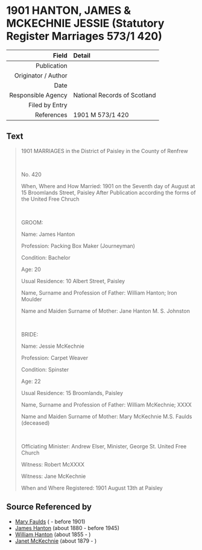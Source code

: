 ﻿---
layout: page
permalink: /sources/s47186563
---

# 1901 HANTON, JAMES & MCKECHNIE JESSIE (Statutory Register Marriages 573/1 420)

Field | Detail
---:|:---
Publication | 
Originator / Author | 
Date | 
Responsible Agency | National Records of Scotland
Filed by Entry | 
References | 1901 M 573/1 420

## Text

> 1901 MARRIAGES in the District of Paisley in the County of Renfrew
>
> <br/>
>
> No. 420
>
> When, Where and How Married: 1901 on the Seventh day of August at 15 Broomlands Street, Paisley After Publication according the forms of the United Free Chruch
>
> <br/>
>
> GROOM:
>
> Name: James Hanton
>
> Profession: Packing Box Maker (Journeyman)
>
> Condition: Bachelor
>
> Age: 20
>
> Usual Residence: 10 Albert Street, Paisley
>
> Name, Surname and Profession of Father: William Hanton; Iron Moulder
>
> Name and Maiden Surname of Mother: Jane Hanton M. S. Johnston
>
> <br/>
>
> BRIDE:
>
> Name: Jessie McKechnie
>
> Profession: Carpet Weaver
>
> Condition: Spinster
>
> Age: 22
>
> Usual Residence: 15 Broomlands, Paisley
>
> Name, Surname and Profession of Father: William McKechnie; XXXX
>
> Name and Maiden Surname of Mother: Mary McKechnie M.S. Faulds (deceased)
>
> <br/>
>
> Officiating Minister: Andrew Elser, Minister, George St. United Free Church
>
> Witness: Robert McXXXX
>
> Witness: Jane McKechnie
>
> When and Where Registered: 1901 August 13th at Paisley
>

## Source Referenced by

* [Mary Faulds](../people/@14943438@-mary-faulds-b-d1901.md) ( - before 1901)
* [James Hanton](../people/@71830064@-james-hanton-b1880-d1945.md) (about 1880 - before 1945)
* [William Hanton](../people/@62602830@-william-hanton-b1855-d.md) (about 1855 - )
* [Janet McKechnie](../people/@47324688@-janet-mckechnie-b1879-d.md) (about 1879 - )
